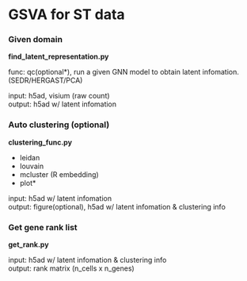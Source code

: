 # GSVA for ST data
### Given domain
**find_latent_representation.py**

func: qc(optional*), run a given GNN model to obtain latent infomation. (SEDR/HERGAST/PCA)

input: h5ad, visium (raw count)  
output: h5ad w/ latent infomation

### Auto clustering (optional)
**clustering_func.py**

- leidan
- louvain  
- mcluster (R embedding)  
- plot*  

input: h5ad w/ latent infomation  
output: figure(optional), h5ad w/ latent infomation & clustering info

### Get gene rank list
**get_rank.py**

input: h5ad w/ latent infomation & clustering info  
output: rank matrix (n_cells x n_genes)
